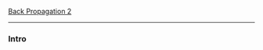 [Back Propagation 2](../MATH%20999%20Paper%20Reviews%20and%20Frontier%20Mathematics/Back%20Propagation%202.md)


---
### **Intro**